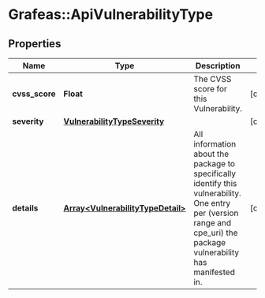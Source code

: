 # Grafeas::ApiVulnerabilityType

## Properties
Name | Type | Description | Notes
------------ | ------------- | ------------- | -------------
**cvss_score** | **Float** | The CVSS score for this Vulnerability. | [optional] 
**severity** | [**VulnerabilityTypeSeverity**](VulnerabilityTypeSeverity.md) |  | [optional] 
**details** | [**Array&lt;VulnerabilityTypeDetail&gt;**](VulnerabilityTypeDetail.md) | All information about the package to specifically identify this vulnerability. One entry per (version range and cpe_uri) the package vulnerability has manifested in. | [optional] 


